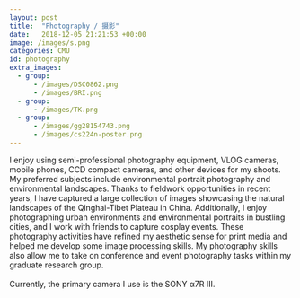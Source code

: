 ```yaml
---
layout: post
title:  "Photography / 摄影"
date:   2018-12-05 21:21:53 +00:00
image: /images/s.png
categories: CMU
id: photography
extra_images:
  - group:
      - /images/DSC0862.png
      - /images/BRI.png
  - group:
      - /images/TK.png
  - group:
      - /images/gg28154743.png
      - /images/cs224n-poster.png
---
```

I enjoy using semi-professional photography equipment, VLOG cameras, mobile phones, CCD compact cameras, and other devices for my shoots. My preferred subjects include environmental portrait photography and environmental landscapes. Thanks to fieldwork opportunities in recent years, I have captured a large collection of images showcasing the natural landscapes of the Qinghai-Tibet Plateau in China. Additionally, I enjoy photographing urban environments and environmental portraits in bustling cities, and I work with friends to capture cosplay events. These photography activities have refined my aesthetic sense for print media and helped me develop some image processing skills. My photography skills also allow me to take on conference and event photography tasks within my graduate research group.
<br><br>
Currently, the primary camera I use is the SONY α7R III.